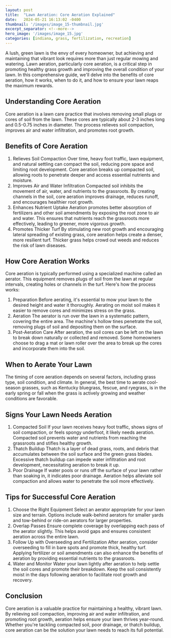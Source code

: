 ```yaml
---
layout: post
title:  "Lawn Aeration: Core Aeration Explained"
date:   2024-05-21 16:13:02 -0400
thumbnail: '/images/image_15-thumbnail.jpg'
excerpt_separator: <!--more-->
hero_image: '/images/image_15.jpg'
categories: [indiana, grass, fertilization, recreation]
---
```

A lush, green lawn is the envy of every homeowner, but achieving and maintaining that vibrant look requires more than just regular mowing and watering.<!--more--> Lawn aeration, particularly core aeration, is a critical step in promoting healthy grass growth and improving the overall condition of your lawn. In this comprehensive guide, we'll delve into the benefits of core aeration, how it works, when to do it, and how to ensure your lawn reaps the maximum rewards.

## Understanding Core Aeration
Core aeration is a lawn care practice that involves removing small plugs or cores of soil from the lawn. These cores are typically about 2-3 inches long and 0.5-0.75 inches in diameter. The process relieves soil compaction, improves air and water infiltration, and promotes root growth.

## Benefits of Core Aeration
1. Relieves Soil Compaction
Over time, heavy foot traffic, lawn equipment, and natural settling can compact the soil, reducing pore space and limiting root development. Core aeration breaks up compacted soil, allowing roots to penetrate deeper and access essential nutrients and moisture.
2. Improves Air and Water Infiltration
Compacted soil inhibits the movement of air, water, and nutrients to the grassroots. By creating channels in the soil, core aeration improves drainage, reduces runoff, and encourages healthier root growth.
3. Enhances Nutrient Uptake
Aeration promotes better absorption of fertilizers and other soil amendments by exposing the root zone to air and water. This ensures that nutrients reach the grassroots more effectively, leading to greener, more vigorous growth.
4. Promotes Thicker Turf
By stimulating new root growth and encouraging lateral spreading of existing grass, core aeration helps create a denser, more resilient turf. Thicker grass helps crowd out weeds and reduces the risk of lawn diseases.

## How Core Aeration Works
Core aeration is typically performed using a specialized machine called an aerator. This equipment removes plugs of soil from the lawn at regular intervals, creating holes or channels in the turf. Here's how the process works:
1. Preparation
Before aerating, it's essential to mow your lawn to the desired height and water it thoroughly. Aerating on moist soil makes it easier to remove cores and minimizes stress on the grass.
2. Aeration
The aerator is run over the lawn in a systematic pattern, covering the entire area. The machine's hollow tines penetrate the soil, removing plugs of soil and depositing them on the surface.
3. Post-Aeration Care
After aeration, the soil cores can be left on the lawn to break down naturally or collected and removed. Some homeowners choose to drag a mat or lawn roller over the area to break up the cores and incorporate them into the soil.

## When to Aerate Your Lawn
The timing of core aeration depends on several factors, including grass type, soil condition, and climate. In general, the best time to aerate cool-season grasses, such as Kentucky bluegrass, fescue, and ryegrass, is in the early spring or fall when the grass is actively growing and weather conditions are favorable.

## Signs Your Lawn Needs Aeration
1. Compacted Soil
If your lawn receives heavy foot traffic, shows signs of soil compaction, or feels spongy underfoot, it likely needs aeration. Compacted soil prevents water and nutrients from reaching the grassroots and stifles healthy growth.
2. Thatch Buildup
Thatch is a layer of dead grass, roots, and debris that accumulates between the soil surface and the green grass blades. Excessive thatch buildup can impede water infiltration and root development, necessitating aeration to break it up.
3. Poor Drainage
If water pools or runs off the surface of your lawn rather than soaking in, it indicates poor drainage. Aeration helps alleviate soil compaction and allows water to penetrate the soil more effectively.

## Tips for Successful Core Aeration
1. Choose the Right Equipment
Select an aerator appropriate for your lawn size and terrain. Options include walk-behind aerators for smaller yards and tow-behind or ride-on aerators for larger properties.
2. Overlap Passes
Ensure complete coverage by overlapping each pass of the aerator slightly. This helps avoid gaps and ensures consistent aeration across the entire lawn.
3. Follow Up with Overseeding and Fertilization
After aeration, consider overseeding to fill in bare spots and promote thick, healthy turf. Applying fertilizer or soil amendments can also enhance the benefits of aeration by providing essential nutrients to the grassroots.
4. Water and Monitor
Water your lawn lightly after aeration to help settle the soil cores and promote their breakdown. Keep the soil consistently moist in the days following aeration to facilitate root growth and recovery.

## Conclusion
Core aeration is a valuable practice for maintaining a healthy, vibrant lawn. By relieving soil compaction, improving air and water infiltration, and promoting root growth, aeration helps ensure your lawn thrives year-round. Whether you're tackling compacted soil, poor drainage, or thatch buildup, core aeration can be the solution your lawn needs to reach its full potential.
